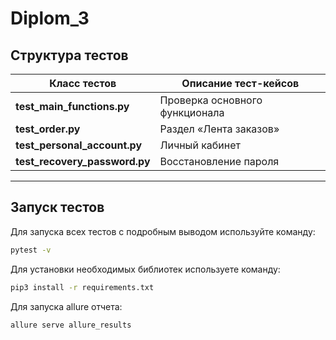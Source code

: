 # Diplom_3

## Структура тестов

| Класс тестов             | Описание тест-кейсов                                      |
|-------------------------|-----------------------------------------------------------|
| **test_main_functions.py** | Проверка основного функционала |
| **test_order.py**        | Раздел «Лента заказов» |
| **test_personal_account.py**        | Личный кабинет  |
| **test_recovery_password.py**        | Восстановление пароля  |

---

## Запуск тестов

Для запуска всех тестов с подробным выводом используйте команду:

```bash
pytest -v
```
    
Для установки необходимых библиотек используете команду: 

```bash
pip3 install -r requirements.txt
```

Для запуска allure отчета: 

```bash
allure serve allure_results
```